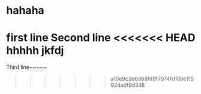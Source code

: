 # hahaha
first line
Second line
<<<<<<< HEAD
hhhhh
jkfdj
=======
Third line~~~~~
>>>>>>> a10e9c2e6d68fd9f7974fd10bc11592dadf9d3d8
